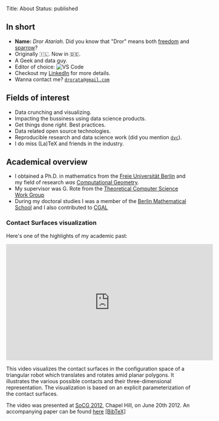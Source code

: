 Title: About
Status: published

## In short

- **Name:** *Dror Atariah*. Did you know that "Dror" means both [freedom](https://en.wikipedia.org/wiki/Freedom) and [sparrow](https://en.wikipedia.org/wiki/Old_World_sparrow)?
- Originally 🇮🇱. Now in 🇩🇪.
- A Geek and data guy.
- Editor of choice: ![VS Code]({static}/images/vscode_icon.png)
- Checkout my [LinkedIn](https://www.linkedin.com/in/atariah/) for more details.
- Wanna contact me? [`drorata@gmail.com`](mailto:drorata@gmail.com)

## Fields of interest

* Data crunching and visualizing.
* Impacting the bussiness using data science products.
* Get things done  *right*. Best practices.
* Data related open source technologies.
* Reproducible research and data science work (did you mention [`dvc`](https://dvc.org/)).
* I do miss (La)TeX and friends in the industry.

## Academical overview
- I obtained a Ph.D. in mathematics from the [Freie Universität Berlin](http://www.fu-berlin.de) and my field of research *was* [Computational Geometry](https://en.wikipedia.org/wiki/Computational_geometry).
- My supervisor was G. Rote from the [Theoretical Computer Science Work Group](http://www.mi.fu-berlin.de/inf/groups/ag-ti/index.html)
- During my doctoral studies I was a member of the [Berlin Mathematical School](http://www.math-berlin.de) and I also contributed to [CGAL](http://www.cgal.org)

### Contact Surfaces visualization

Here's one of the highlights of my academic past:


<iframe width="560" height="315" src="https://www.youtube.com/embed/SBFwgR4K1Gk" title="YouTube video player" frameborder="0" allow="accelerometer; autoplay; clipboard-write; encrypted-media; gyroscope; picture-in-picture" allowfullscreen></iframe>


This video visualizes the contact surfaces in the configuration space of a triangular robot which translates and rotates amid planar polygons.
It illustrates the various possible contacts and their three-dimensional representation.
The visualization is based on an explicit parameterization of the contact surfaces.

The video was presented at [SoCG 2012](http://socg2012.web.unc.edu/"), Chapel Hill, on June 20th 2012.
An accompanying paper can be found [here](http://doi.acm.org/10.1145/2261250.2261313") [[BibTeX]]({static}/files/cspace_visualization.bib)
